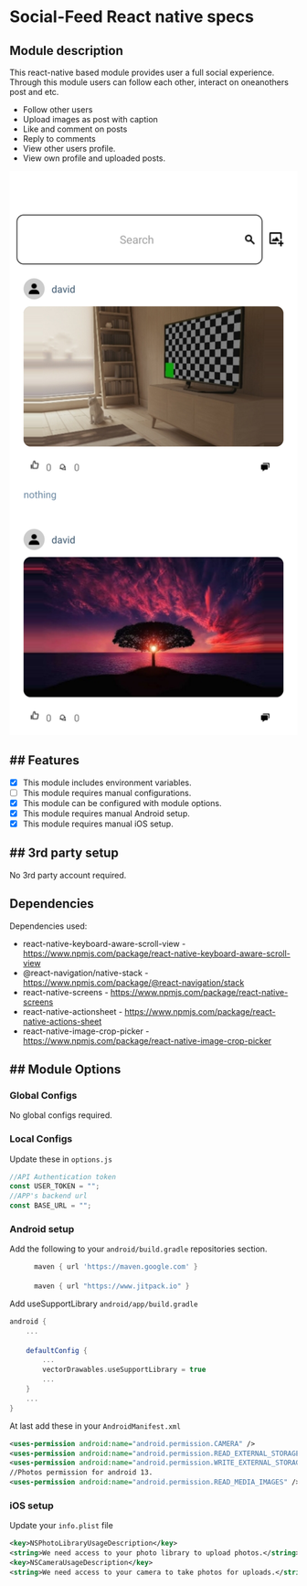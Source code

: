 # Social-Feed React native specs

## Module description

This react-native based module provides user a full social experience. Through this module users can follow each other, interact on oneanothers post and etc.

- Follow other users
- Upload images as post with caption
- Like and comment on posts
- Reply to comments
- View other users profile.
- View own profile and uploaded posts.

![image](../../preview.png)

## ## Features

- [x] This module includes environment variables.
- [ ] This module requires manual configurations.
- [x] This module can be configured with module options.
- [x] This module requires manual Android setup.
- [x] This module requires manual iOS setup.

## ## 3rd party setup

No 3rd party account required.

## Dependencies

Dependencies used:

- react-native-keyboard-aware-scroll-view - https://www.npmjs.com/package/react-native-keyboard-aware-scroll-view
- @react-navigation/native-stack - https://www.npmjs.com/package/@react-navigation/stack
- react-native-screens - https://www.npmjs.com/package/react-native-screens
- react-native-actionsheet - https://www.npmjs.com/package/react-native-actions-sheet
- react-native-image-crop-picker - https://www.npmjs.com/package/react-native-image-crop-picker

## ## Module Options

### Global Configs

No global configs required.

### Local Configs

Update these in `options.js`

```js
//API Authentication token
const USER_TOKEN = "";
//APP's backend url
const BASE_URL = "";
```

### Android setup

Add the following to your `android/build.gradle` repositories section.

```gradle
      maven { url 'https://maven.google.com' }

      maven { url "https://www.jitpack.io" }
```

Add useSupportLibrary `android/app/build.gradle`

```gradle
android {
    ...

    defaultConfig {
        ...
        vectorDrawables.useSupportLibrary = true
        ...
    }
    ...
}
```

At last add these in your `AndroidManifest.xml`

```xml
<uses-permission android:name="android.permission.CAMERA" />
<uses-permission android:name="android.permission.READ_EXTERNAL_STORAGE" />
<uses-permission android:name="android.permission.WRITE_EXTERNAL_STORAGE" />
//Photos permission for android 13.
<uses-permission android:name="android.permission.READ_MEDIA_IMAGES" />
```


### iOS setup

Update your `info.plist` file

```xml
<key>NSPhotoLibraryUsageDescription</key>
<string>We need access to your photo library to upload photos.</string>
<key>NSCameraUsageDescription</key>
<string>We need access to your camera to take photos for uploads.</string>
```
